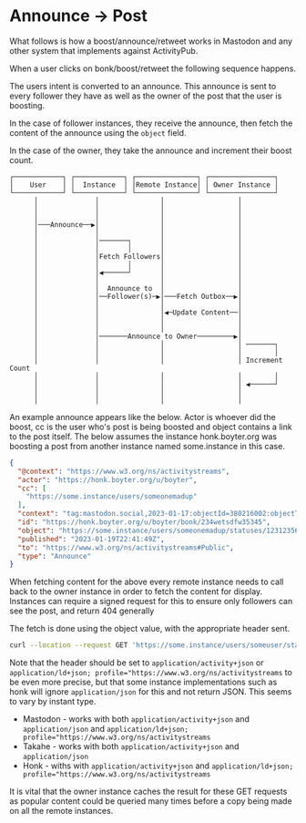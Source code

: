 # Announce -> Post

What follows is how a boost/announce/retweet works in Mastodon and any other system that implements against ActivityPub.

When a user clicks on bonk/boost/retweet the following sequence happens.

The users intent is converted to an announce. This announce is sent to every follower they have as well as the owner
of the post that the user is boosting.

In the case of follower instances, they receive the announce, then fetch the content of the announce using the `object` field.

In the case of the owner, they take the announce and increment their boost count.

```
┌────────────┐ ┌────────────┐ ┌───────────────┐ ┌────────────────┐        
│    User    │ │  Instance  │ │Remote Instance│ │ Owner Instance │        
└────────────┘ └────────────┘ └───────────────┘ └────────────────┘        
      │              │               │                  │                 
      │              │               │                  │                 
      │              │               │                  │                 
      │───Announce──▶│               │                  │                 
      │              │               │                  │                 
      │              │───────┐       │                  │                 
      │              │       │       │                  │                 
      │              │Fetch Followers│                  │                 
      │              │       │       │                  │                 
      │              │◀──────┘       │                  │                 
      │              │               │                  │                 
      │              │  Announce to  │                  │                 
      │              │──Follower(s)─▶│───Fetch Outbox──▶│                 
      │              │               │                  │                 
      │              │               │◀─Update Content──│                 
      │              │               │                  │                 
      │              │               │                  │                 
      │              │───────Announce to Owner─────────▶│                 
      │              │               │                  │ ───────┐        
      │              │               │                  │        │        
      │              │               │                  │ Increment Count 
      │              │               │                  │        │        
      │              │               │                  │ ◀──────┘        
      │              │               │                  │                 
      │              │               │                  │                 
```

An example announce appears like the below. Actor is whoever did the boost, cc is the user who's post is being boosted and object contains a link to the post itself. The below assumes the instance honk.boyter.org was boosting a post from another instance named some.instance in this case.

```json
{
  "@context": "https://www.w3.org/ns/activitystreams",
  "actor": "https://honk.boyter.org/u/boyter",
  "cc": [
    "https://some.instance/users/someonemadup"
  ],
  "context": "tag:mastodon.social,2023-01-17:objectId=380216002:objectType=Conversation",
  "id": "https://honk.boyter.org/u/boyter/bonk/234wetsdfw35345",
  "object": "https://some.instance/users/someonemadup/statuses/1231235634623412",
  "published": "2023-01-19T22:41:49Z",
  "to": "https://www.w3.org/ns/activitystreams#Public",
  "type": "Announce"
}
```

When fetching content for the above every remote instance needs to call back to the owner instance in order to fetch the content for display. Instances can require a signed request for this to ensure only followers can see the post, and return 404 generally 

The fetch is done using the object value, with the appropriate header sent.

```bash
curl --location --request GET 'https://some.instance/users/someuser/statuses/123413513412312' --header 'Accept: application/json' 
```

Note that the header should be set to `application/activity+json` or `application/ld+json; profile="https://www.w3.org/ns/activitystreams` to be even more precise, but that some instance 
implementations such as honk will ignore `application/json` for this and not return JSON. This seems to vary by instant type.

 - Mastodon - works with both `application/activity+json` and `application/json` and `application/ld+json; profile="https://www.w3.org/ns/activitystreams`
 - Takahe - works with both `application/activity+json` and `application/json`
 - Honk - withs with `application/activity+json` and `application/ld+json; profile="https://www.w3.org/ns/activitystreams`

It is vital that the owner instance caches the result for these GET requests as popular content could be queried 
many times before a copy being made on all the remote instances.
